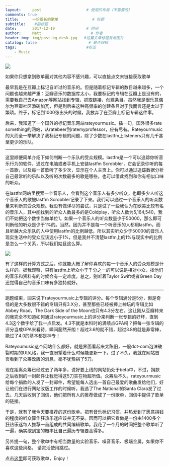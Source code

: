 ```yaml
---
layout:     post                    # 使用的布局（不需要改）
comments: true
title:      一份很长的歌单               # 标题 
subtitle:    #副标题
date:       2017-12-19              # 时间
author:     Matt                      # 作者
header-img: img/post-bg-desk.jpg   #这篇文章标题背景图片
catalog: false                       # 是否归档
tags:                               #标签
    - Music
---
```

![](https://i.imgur.com/2V91DPN.png)

如果你只想拿到歌单而对其他内容不感兴趣，可以直接点文末链接获取歌单

最早我是在豆瓣上标记自听过的音乐的。但是随着标记专辑的数目越来越多，一个问题也越来越严重：豆瓣音乐的数据库太小，我要标记的专辑在豆瓣上是没有的，需要我自己去Amazon等网站找到专辑，抓取链接，创建条目。虽然我是很乐意偶尔为豆瓣社区添砖加瓦，但是到后来这种高频率的创建条目对于我而言还是太过于繁琐。终于，标记到1000张出头的时候，我放弃了在豆瓣上标记专辑这件事。

后来，我知道了一个国外的标记音乐网站rateyourmusic。插一句，国外很多rate something的网站，从ratebeer到ratemyprofessor，应有尽有。Rateyourmusic的大而全一举解决了我标记专辑的问题，除了少数在lastfm上listeners只有几千甚至更少的乐队。

---

这里顺便简单介绍下如何判断一个乐队的受众规模。lastfm是一个可以追踪你听音乐行为的软件，通过在电脑或者手机上安装lastfm Scrobbler，它会记录你听的每一首歌，以及每一首歌听了多少次，显示在个人主页上。你可以通过追踪数据分析自己最常听的乐队以及听的次数最多的歌是哪些，也可以借此找到和你有相似口味的听众。

在lastfm网站里搜索一个音乐人，会看到这个音乐人有多少听众，也即多少人听这个音乐人的歌被lastfm Scrobbler记录了下来。我们可以通过一个音乐人的听众数量来判断其受众规模。我没有做详尽的尝试，只是试了一些我认为在欧美比较有名的音乐人，其中能找到的听众人数最多的是Coldplay，听众人数为5,164,540，我们不妨把这个数字当做单位1。如果一个音乐人的听众数量少于50000，那么即可判断他的听众是少于1%的。当然，因为并不是每一个听音乐的人都用lastfm，而且听越大众乐队的人中使用lastfm的比例越低，所以其实听众少于50000的音乐人现实生活中的受众应该远小于1%，但是我并不清楚lastfm上的1%与现实中的比例是怎么一个关系，所以我们姑且这么算。

![](https://i.imgur.com/PSjb4zC.png)

有了这样的计算方式之后，你就能大概了解你喜欢的每一个音乐人的受众规模是什么样的。据我观察，只有lastfm上听众小于千分之一的可以说是相对小众，找他们的音乐和资料有的时候会有一定难度。总之，别听着Taylor Swift或者Green Day还觉得自己的音乐口味有多独特就好。

---

跑题结束，回来说下rateyourmusic上专辑的评分。每个专辑满分是5分，但是奇怪的是大多数很不错的专辑只有3.X分，甚至那些已经被捧上神坛的专辑比如Abbey Road，The Dark Side of the Moon也只有4.3分左右。这让刚从豆瓣转来的我完全不知道如何通过rateyourmusic上的评分来判断一张专辑的好坏，直到4.3这个数字给了我一点启发。4.3不就是本科时的满绩点GPA吗？把每一张专辑的评分当成GPA来看待，瞬间豁然开朗！超过3.6的就不错，超过3.8的就是非常棒，能过了4.0的基本都是神专！

Rateyoumusic这个网站什么都好，就是界面看起来太陈旧，一股dot-com泡沫破裂时期的UI风格，我一直盼望着什么时候能更新一下。过了不久，我就在网站首页看到了众筹改版的消息，毫不犹豫捐了5刀。

现在距离众筹已经过去了两年多，说好要上线的网站仍处于beta中，不过，捐款之后收到的一封邮件让我觉得这5刀实在物超所值。众筹后不久，rateyourmusic给每个捐款的人发了一封邮件，希望能每人选出一首自己最爱的歌曲发给他们，好让他们在进行网站改版工作的时候听，我选了The National的Santa Clara发了过去。几天后收到了回信，他们把所有人的推荐做成了一份歌单，回信中提供了歌单的链接。

于是，就有了我今天要推荐的这份歌单。把有音乐标记习惯，并热爱到了愿意捐钱的程度的听众算作狂热乐迷应该并无不妥。因而可以把它看做是一份由1400多个狂热乐迷每人推荐一首组成的共同编辑歌单。我花了一个月的时间把整个歌单听了一遍，确实挖到宝的概率比自己遍历专辑要高得多。

另外提一句，整个歌单中有相当数量的实验音乐、噪音音乐、极端金属，如果你不喜欢这些风格， 请灵活使用跳过。

点击[这里](https://open.spotify.com/user/sonemic.com/playlist/0wXWIM97MLQ4vwTwuoQ9pv)即可获取歌单，Enjoy！









